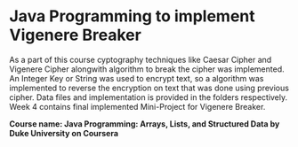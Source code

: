 # Java Programming to implement Vigenere Breaker

As a part of this course cyptography techniques like Caesar Cipher and Vigenere Cipher alongwith 
algorithm to break the cipher was implemented. An Integer Key or String was used to encrypt text,
so a algorithm was implemented to reverse the encryption on text that was done using previous cipher.
Data files and implementation is provided in the folders respectively. Week 4 contains final 
implemented Mini-Project for Vigenere Breaker.

**Course name: Java Programming: Arrays, Lists, and Structured Data by Duke University on Coursera**
